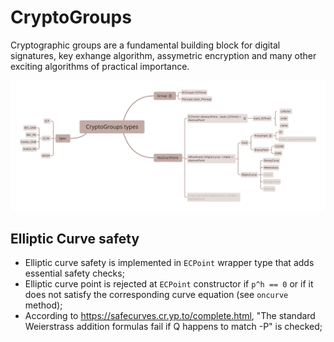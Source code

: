 # CryptoGroups

Cryptographic groups are a fundamental building block for digital signatures, key exhange algorithm, assymetric encryption and many other exciting algorithms of practical importance. 

![](https://raw.githubusercontent.com/PeaceFounder/CryptoGroups.jl/b7e6d4b8be1807e124422229428bb4c289523769/doc/assets/CryptoGroups%20types.svg) 

## Elliptic Curve safety

- Elliptic curve safety is implemented in `ECPoint` wrapper type that adds essential safety checks;
- Elliptic curve point is rejected at `ECPoint` constructor if `p^h == 0` or if it does not satisfy the corresponding curve equation (see `oncurve` method);
- According to https://safecurves.cr.yp.to/complete.html, "The standard Weierstrass addition formulas fail if Q happens to match -P" is checked; 
